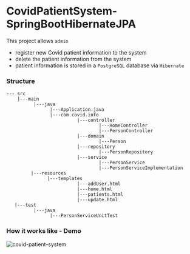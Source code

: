 # CovidPatientSystem-SpringBootHibernateJPA
This project allows `admin`
- register new Covid patient information to the system
- delete the patient information from the system
- patient information is stored in a `PostgreSQL` database via `Hibernate`

### Structure
```
--- src
    |---main
          |---java
                |---Application.java
                |---com.covid.info
                          |---controller
                                  |---HomeController
                                  |---PersonController
                          |---domain
                                  |---Person
                          |---repository
                                  |---PersonRepository
                          |---service
                                  |---PersonService
                                  |---PersonServiceImplementation
         |---resources
               |---templates
                          |---addUser.html
                          |---home.html
                          |---patients.html
                          |---update.html
   |---test
          |---java
                |---PersonServiceUnitTest             
```

### How it works like - Demo
![covid-patient-system](https://user-images.githubusercontent.com/75382121/158299306-4f91d4b3-134d-4434-9d13-37e02adacf60.gif)
